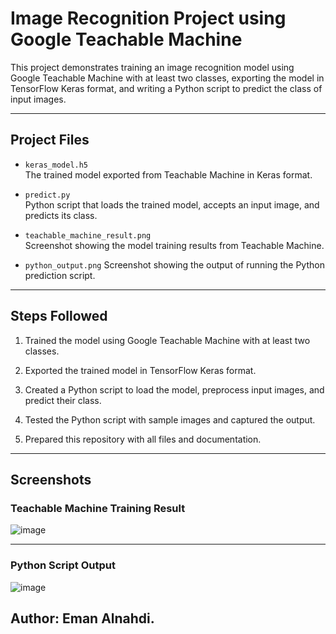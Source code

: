 # Image Recognition Project using Google Teachable Machine

This project demonstrates training an image recognition model using Google Teachable Machine with at least two classes, exporting the model in TensorFlow Keras format, and writing a Python script to predict the class of input images.

---

## Project Files

- `keras_model.h5`  
  The trained model exported from Teachable Machine in Keras format.

- `predict.py`  
  Python script that loads the trained model, accepts an input image, and predicts its class.

- `teachable_machine_result.png`   
  Screenshot showing the model training results from Teachable Machine.

- `python_output.png` 
  Screenshot showing the output of running the Python prediction script.

---

## Steps Followed

1. Trained the model using Google Teachable Machine with at least two classes.

2. Exported the trained model in TensorFlow Keras format.

3. Created a Python script to load the model, preprocess input images, and predict their class.

4. Tested the Python script with sample images and captured the output.

5. Prepared this repository with all files and documentation.

---

## Screenshots

  ### Teachable Machine Training Result

  ![image](https://github.com/user-attachments/assets/f356343e-a8df-4bb6-a3cd-f7d73eeaed7d)


---

  ### Python Script Output
 
  ![image](https://github.com/user-attachments/assets/0a7c4e2b-ce0e-4522-9c97-36b578ed1bb8)


## Author: Eman Alnahdi.


